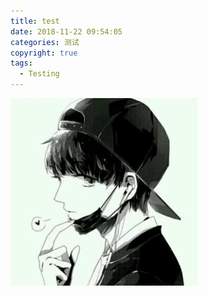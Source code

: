 ```yaml
---
title: test
date: 2018-11-22 09:54:05
categories: 测试
copyright: true
tags:
  - Testing
---
```

![你想输入的替代文字](test/test.jpg)